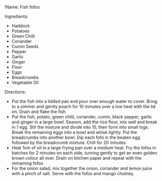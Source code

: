 !Name: Fish fofos

Ingredients:
- Haddock
- Potatoes
- Green Chilli
- Coriander
- Cumin Seeds
- Pepper
- Garlic
- Ginger
- Flour
- Eggs
- Breadcrumbs
- Vegetable Oil

Directions:
- Put the fish into a lidded pan and pour over enough water to cover. Bring to a simmer and gently poach for 10 minutes over a low heat with the lid on. Drain and flake the fish
- Put the fish, potato, green chilli, coriander, cumin, black pepper, garlic and ginger in a large bowl. Season, add the rice flour, mix well and break in 1 egg. Stir the mixture and divide into 15, then form into small logs. Break the remaining eggs into a bowl and whisk lightly. Put the breadcrumbs into another bowl. Dip each fofo in the beaten egg followed by the breadcrumb mixture. Chill for 20 minutes
- Heat 1cm of oil in a large frying pan over a medium heat. Fry the fofos in batches for 2 minutes on each side, turning gently to get an even golden brown colour all over. Drain on kitchen paper and repeat with the remaining fofos
- For the onion salad, mix together the onion, coriander and lemon juice with a pinch of salt. Serve with the fofos and mango chutney.
